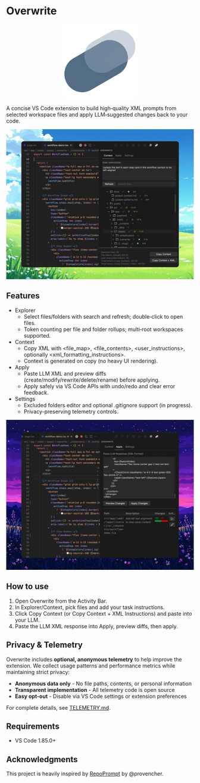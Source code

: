 # Overwrite

<p align="center">
  <img src="resources/overwrite-logo.png" alt="Overwrite logo" width="200" />
</p>

A concise VS Code extension to build high‑quality XML prompts from selected workspace files and apply LLM‑suggested changes back to your code.

<p align="center">
  <img src="resources/screenshot-1.jpg" alt="Overwrite extension interface showing the Context tab with file explorer, selected files, token counts, and copy buttons" width="800" />
</p>

## Features

- Explorer
  - Select files/folders with search and refresh; double‑click to open files.
  - Token counting per file and folder rollups; multi‑root workspaces supported.
- Context
  - Copy XML with <file_map>, <file_contents>, <user_instructions>, optionally <xml_formatting_instructions>.
  - Context is generated on copy (no heavy UI rendering).
- Apply
  - Paste LLM XML and preview diffs (create/modify/rewrite/delete/rename) before applying.
  - Apply safely via VS Code APIs with undo/redo and clear error feedback.
- Settings
  - Excluded folders editor and optional .gitignore support (in progress).
  - Privacy-preserving telemetry controls.

<p align="center">
  <img src="resources/screenshot-4.jpg" alt="Overwrite extension interface showing the Context tab with file explorer, selected files, token counts, and copy buttons" width="800" />
</p>

## How to use

1. Open Overwrite from the Activity Bar.
2. In Explorer/Context, pick files and add your task instructions.
3. Click Copy Context (or Copy Context + XML Instructions) and paste into your LLM.
4. Paste the LLM XML response into Apply, preview diffs, then apply.

## Privacy & Telemetry

Overwrite includes **optional, anonymous telemetry** to help improve the extension. We collect usage patterns and performance metrics while maintaining strict privacy:

- **Anonymous data only** - No file paths, contents, or personal information
- **Transparent implementation** - All telemetry code is open source
- **Easy opt-out** - Disable via VS Code settings or extension preferences

For complete details, see [TELEMETRY.md](TELEMETRY.md).

## Requirements

- VS Code 1.85.0+

## Acknowledgments

This project is heavily inspired by [RepoPrompt](https://repoprompt.com/) by @provencher.
